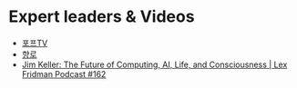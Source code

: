 # Expert leaders & Videos

- [포프TV](https://www.youtube.com/channel/UC63J0Q5huHSlbNT3KxvAaHQ)
- [향로](https://jojoldu.tistory.com/)
- [Jim Keller: The Future of Computing, AI, Life, and Consciousness | Lex Fridman Podcast #162](https://www.youtube.com/watch?v=G4hL5Om4IJ4)